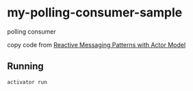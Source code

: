 # my-polling-consumer-sample

polling consumer

copy code from [Reactive Messaging Patterns with Actor Model](https://www.amazon.co.jp/dp/B011S8YC5G)

## Running

    activator run


